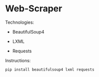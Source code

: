 # Web-Scraper


Technologies:

* BeautifulSoup4
  
* LXML

* Requests

Instructions:

```
pip install beautifulsoup4 lxml requests
```

<!-- advice https://www.youtube.com/watch?v=XVv6mJpFOb0 -->
